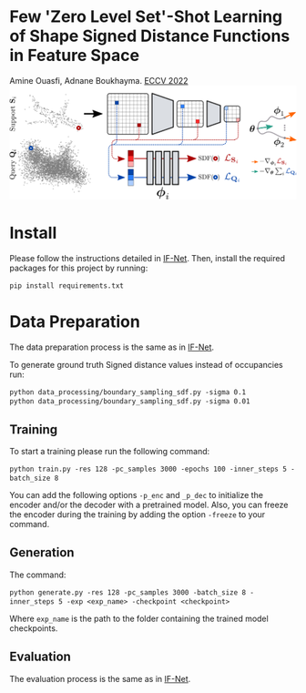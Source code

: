 # Few 'Zero Level Set'-Shot Learning of Shape Signed Distance Functions in Feature Space
  Amine Ouasfi, Adnane Boukhayma. [ECCV 2022](https://arxiv.org/abs/2207.04161) 
![](./pipe2.png)


# Install 

Please follow the instructions detailed in [IF-Net](). Then,  install the required  packages for this project by running:
```
pip install requirements.txt
```
# Data Preparation

The data preparation process is the same as in [IF-Net](). 

To generate ground truth Signed distance values instead of occupancies run:
```
python data_processing/boundary_sampling_sdf.py -sigma 0.1
python data_processing/boundary_sampling_sdf.py -sigma 0.01
```
## Training
 To start a training please run  the following command:
 ````
 python train.py -res 128 -pc_samples 3000 -epochs 100 -inner_steps 5 -batch_size 8

  ````
  You can add the following  options `-p_enc` and `_p_dec` to initialize the encoder and/or the decoder with a pretrained model. Also, you can freeze the encoder during the training by adding the option  `-freeze` to your command. 

## Generation

The command:

````
python generate.py -res 128 -pc_samples 3000 -batch_size 8 -inner_steps 5 -exp <exp_name> -checkpoint <checkpoint>  
````
Where `exp_name` is the path to the folder containing the trained model checkpoints.

## Evaluation 
The evaluation process is the same as in [IF-Net](). 
